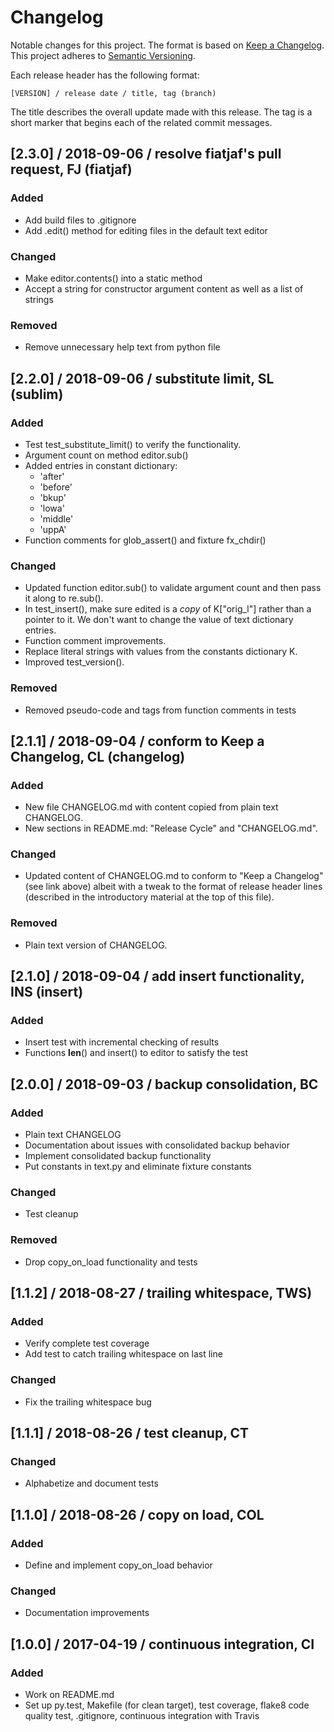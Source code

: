 # Changelog

Notable changes for this project. The format is based on
[Keep a Changelog](https://keepachangelog.com/en/1.0.0/). This project
adheres to [Semantic Versioning](https://semver.org/spec/v2.0.0.html).

Each release header has the following format:

    [VERSION] / release date / title, tag (branch)

The title describes the overall update made with this release. The tag is a
short marker that begins each of the related commit messages.

## [2.3.0] / 2018-09-06 / resolve fiatjaf's pull request, FJ (fiatjaf)
### Added
 - Add build files to .gitignore
 - Add .edit() method for editing files in the default text editor

### Changed
 - Make editor.contents() into a static method
 - Accept a string for constructor argument content as well as a list of
   strings

### Removed
 - Remove unnecessary help text from python file

## [2.2.0] / 2018-09-06 / substitute limit, SL (sublim)
### Added
 - Test test_substitute_limit() to verify the functionality.
 - Argument count on method editor.sub()
 - Added entries in constant dictionary:
     - 'after'
     - 'before'
     - 'bkup'
     - 'lowa'
     - 'middle'
     - 'uppA'
 - Function comments for glob_assert() and fixture fx_chdir()

### Changed
 - Updated function editor.sub() to validate argument count and then pass
   it along to re.sub().
 - In test_insert(), make sure edited is a *copy* of K["orig_l"] rather
   than a pointer to it. We don't want to change the value of text
   dictionary entries.
 - Function comment improvements.
 - Replace literal strings with values from the constants dictionary K.
 - Improved test_version().

### Removed
 -  Removed pseudo-code and tags from function comments in tests


## [2.1.1] / 2018-09-04 / conform to Keep a Changelog, CL (changelog)
### Added
 - New file CHANGELOG.md with content copied from plain text CHANGELOG.
 - New sections in README.md: "Release Cycle" and "CHANGELOG.md".

### Changed
 - Updated content of CHANGELOG.md to conform to "Keep a Changelog" (see
   link above) albeit with a tweak to the format of release header lines
   (described in the introductory material at the top of this file).

### Removed
 - Plain text version of CHANGELOG.


## [2.1.0] / 2018-09-04 / add insert functionality, INS (insert)
### Added
 - Insert test with incremental checking of results
 - Functions __len__() and insert() to editor to satisfy the test

## [2.0.0] / 2018-09-03 / backup consolidation, BC
### Added
 - Plain text CHANGELOG
 - Documentation about issues with consolidated backup behavior
 - Implement consolidated backup functionality
 - Put constants in text.py and eliminate fixture constants

### Changed
 - Test cleanup

### Removed
 - Drop copy_on_load functionality and tests

## [1.1.2] / 2018-08-27 / trailing whitespace, TWS)
### Added
 - Verify complete test coverage
 - Add test to catch trailing whitespace on last line

### Changed
 - Fix the trailing whitespace bug

## [1.1.1] / 2018-08-26 / test cleanup, CT
### Changed
 - Alphabetize and document tests

## [1.1.0] / 2018-08-26 / copy on load, COL
### Added
 - Define and implement copy_on_load behavior

### Changed
 - Documentation improvements

## [1.0.0] / 2017-04-19 / continuous integration, CI
### Added
 - Work on README.md
 - Set up py.test, Makefile (for clean target), test coverage, flake8 code
   quality test, .gitignore, continuous integration with Travis
